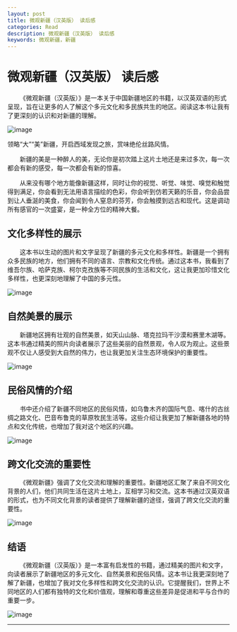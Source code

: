 ```yaml
---
layout: post
title: 微观新疆（汉英版） 读后感
categories: Read
description: 微观新疆（汉英版） 读后感
keywords: 微观新疆，新疆
---
```


# 微观新疆（汉英版） 读后感

&emsp;&emsp;《微观新疆（汉英版）》是一本关于中国新疆地区的书籍，以汉英双语的形式呈现，旨在让更多的人了解这个多元文化和多民族共生的地区。阅读这本书让我有了更深刻的认识和对新疆的理解。

![image](https://github.com/weakchen007/aiwv.github.io/assets/58799395/6f2d495f-0f92-48d5-831b-4e49edb09ef9)

领略“大”“美”新疆，开启西域发现之旅，赏味绝伦丝路风情。

&emsp;&emsp;新疆的美是一种醉人的美，无论你是初次踏上这片土地还是来过多次，每一次都会有新的感受，每一次都会有新的惊喜。

&emsp;&emsp;从来没有哪个地方能像新疆这样，同时让你的视觉、听觉、味觉、嗅觉和触觉得到满足，你会看到无法用语言描绘的色彩，你会听到仿若天籁的乐音，你会品尝到让人垂涎的美食，你会闻到令人窒息的芬芳，你会触摸到远古和现代。这是调动所有感官的一次盛宴，是一种全方位的精神大餐。

## 文化多样性的展示

&emsp;&emsp;这本书以生动的图片和文字呈现了新疆的多元文化和多样性。新疆是一个拥有众多民族的地方，他们拥有不同的语言、宗教和文化传统。通过这本书，我看到了维吾尔族、哈萨克族、柯尔克孜族等不同民族的生活和文化，这让我更加珍惜文化多样性，也更深刻地理解了中国的多元性。

![image](https://github.com/weakchen007/aiwv.github.io/assets/58799395/0b6a9450-d7f9-4ed7-9521-a0f8ab13378c)

## 自然美景的展示

&emsp;&emsp;新疆地区拥有壮观的自然美景，如天山山脉、塔克拉玛干沙漠和赛里木湖等。这本书通过精美的照片向读者展示了这些美丽的自然景观，令人叹为观止。这些景观不仅让人感受到大自然的伟力，也让我更加关注生态环境保护的重要性。

![image](https://github.com/weakchen007/aiwv.github.io/assets/58799395/65443e51-8d55-437a-86ae-f413dcaebe96)

## 民俗风情的介绍

&emsp;&emsp;书中还介绍了新疆不同地区的民俗风情，如乌鲁木齐的国际气息、喀什的古丝绸之路文化、巴音布鲁克的草原牧民生活等。这些介绍让我更加了解新疆各地的特点和文化传统，也增加了我对这个地区的兴趣。

![image](https://github.com/weakchen007/aiwv.github.io/assets/58799395/6e6bd788-0567-464a-9788-40745bd71db8)

## 跨文化交流的重要性

&emsp;&emsp;《微观新疆》强调了文化交流和理解的重要性。新疆地区汇聚了来自不同文化背景的人们，他们共同生活在这片土地上，互相学习和交流。这本书通过汉英双语的形式，也为不同文化背景的读者提供了理解新疆的途径，强调了跨文化交流的重要性。

![image](https://github.com/weakchen007/aiwv.github.io/assets/58799395/4485e2d4-ac8c-488c-b940-411ed8e5e659)

## 结语

&emsp;&emsp;《微观新疆（汉英版）》是一本富有启发性的书籍，通过精美的图片和文字，向读者展示了新疆地区的多元文化、自然美景和民俗风情。这本书让我更深刻地了解了新疆，也增加了我对文化多样性和跨文化交流的认识。它提醒我们，世界上不同地区的人们都有独特的文化和价值观，理解和尊重这些差异是促进和平与合作的重要一步。

![image](https://github.com/weakchen007/aiwv.github.io/assets/58799395/e6e5e96b-95f5-4642-b8da-5ab9f82aeff4)

----
